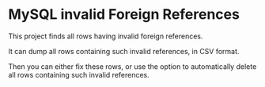 # MySQL invalid Foreign References

This project finds all rows having invalid foreign references.

It can dump all rows containing such invalid references, in CSV format.

Then you can either fix these rows, or use the option to automatically delete
all rows containing such invalid references.